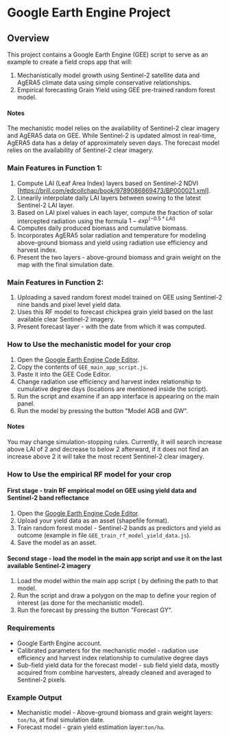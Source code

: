 # Google Earth Engine Project

## Overview
This project contains a Google Earth Engine (GEE) script to serve as an example to create a field crops app that will:
1. Mechanistically model growth using Sentinel-2 satellite data and AgERA5 climate data using simple conservative relationships. 
2. Empirical forecasting Grain Yield using GEE pre-trained random forest model.
   
#### Notes
The mechanistic model relies on the availability of Sentinel-2 clear imagery and AgERA5 data on GEE. While Sentinel-2 is updated almost in real-time, AgERA5 data has a delay of approximately seven days. The forecast model relies on the availability of Sentinel-2 clear imagery.

### Main Features in Function 1:
1. Compute LAI (Leaf Area Index) layers based on Sentinel-2 NDVI [https://brill.com/edcollchap/book/9789086869473/BP000021.xml].
2. Linearily interpolate daily LAI layers between sowing to the latest Sentinel-2 LAI layer.
3. Based on LAI pixel values in each layer, compute the fraction of solar intercepted radiation using the formula $1-exp^(-0.5*LAI)$ 
4. Computes daily produced biomass and cumulative biomass.
5. Incorporates AgERA5 solar radiation and temperature for modeling above-ground biomass and yield using radiation use efficiency and harvest index.
6. Present the two layers - above-ground biomass and grain weight on the map with the final simulation date.

### Main Features in Function 2:
1. Uploading a saved random forest model trained on GEE using Sentinel-2 nine bands and pixel level yield data.
2. Uses this RF model to forecast chickpea grain yield based on the last available clear Sentinel-2 imagery.
3. Present forecast layer - with the date from which it was computed.

### How to Use the mechanistic model for your crop
1. Open the [Google Earth Engine Code Editor](https://code.earthengine.google.com/).
2. Copy the contents of `GEE_main_app_script.js`.
3. Paste it into the GEE Code Editor.
4. Change radiation use efficiency and harvest index relationship to cumulative degree days (locations are mentioned inside the script). 
5. Run the script and examine if an app interface is appearing on the main panel.
6. Run the model by pressing the button "Model AGB and GW".

#### Notes
You may change simulation-stopping rules. Currently, it will search increase above LAI of 2 and decrease to below 2 afterward, if it does not find an increase above 2 it will take the most recent Sentinel-2 clear imagery. 

### How to Use the empirical RF model for your crop
#### First stage - train RF empirical model on GEE using yield data and Sentinel-2 band reflectance 
1. Open the [Google Earth Engine Code Editor](https://code.earthengine.google.com/).
2. Upload your yield data as an asset (shapefile format).
3. Train random forest model - Sentinel-2 bands as predictors and yield as outcome (example in file `GEE_train_rf_model_yield_data.js`). 
4. Save the model as an asset.
#### Second stage - load the model in the main app script and use it on the last available Sentinel-2 imagery 
1. Load the model within the main app script ( by defining the path to that model.
2. Run the script and draw a polygon on the map to define your region of interest (as done for the mechanistic model). 
3. Run the forecast by pressing the button "Forecast GY".
   
### Requirements
- Google Earth Engine account.
- Calibrated parameters for the mechanistic model  - radiation use efficiency and harvest index relationship to cumulative degree days
- Sub-field yield data for the forecast model - sub field yield data, mostly acquired from combine harvesters, already cleaned and averaged to Sentinel-2 pixels. 

### Example Output
- Mechanistic model - Above-ground biomass and grain weight layers: `ton/ha`, at final simulation date. 
- Forecast model - grain yield estimation layer:`ton/ha`.
